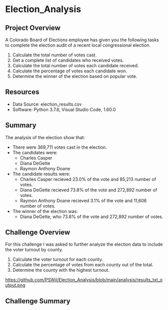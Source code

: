 # Election_Analysis
##

## Project Overview
A Colorado Board of Elections employee has given you the following tasks to complete the election audit of a recent local congressional election.

1. Calculate the total number of votes cast.
2. Get a complete list of candidates who received votes.
3. Calculate the total number of votes each candidate received.
4. Calculate the percentage of votes each candidate won.
5. Determine the winner of the election based on popular vote.

## Resources
- Data Source: election_results.csv
- Software: Python 3.7.6, Visual Studio Code, 1.60.0

## Summary
The analysis of the election show that:
- There were 369,711 votes cast in the election.
- The candidates were:
  - Charles Casper
  - Diana DeGette
  - Raymon Anthony Doane
- The candidate results were:
  - Charles Casper recieved 23.0% of the vote and 85,213 number of votes.
  - Diana DeGette recieved 73.8% of the vote and 272,892 number of votes.
  - Raymon Anthony Doane recieved 3.1% of the vote and 11,606 number of votes.
- The winner of the election was:
  - Diana DeGette, who 73.8% of the vote and 272,892 number of votes.

## Challenge Overview

For this challenge I was asked to further analyze the election data to include the voter turnout by county.

1. Calculate the voter turnout for each county.
2. Calculate the percentage of votes from each county out of the total.
3. Determine the county with the highest turnout.

https://github.com/PSWil/Election_Analysis/blob/main/analysis/results_txt_output.png

## Challenge Summary 

